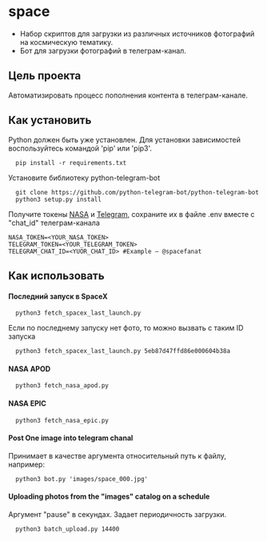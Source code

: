 # space
- Набор скриптов для загрузки из различных источников фотографий на космическую тематику.
- Бот для загрузки фотографий в телеграм-канал.

## Цель проекта
Автоматизировать процесс пополнения контента в телеграм-канале.

## Как установить
Python должен быть уже установлен.
Для установки зависимостей воспользуйтесь командой 'pip' или 'pip3'.

```
  pip install -r requirements.txt
```

Установите библиотеку python-telegram-bot

```
  git clone https://github.com/python-telegram-bot/python-telegram-bot
  python3 setup.py install
```

Получите токены [NASA](https://api.nasa.gov/) и [Telegram](https://way23.ru/%D1%80%D0%B5%D0%B3%D0%B8%D1%81%D1%82%D1%80%D0%B0%D1%86%D0%B8%D1%8F-%D0%B1%D0%BE%D1%82%D0%B0-%D0%B2-telegram.html), сохраните их в файле .env вместе с "chat_id" телеграм-канала



```
NASA_TOKEN=<YOUR_NASA_TOKEN>
TELEGRAM_TOKEN=<YOUR_TELEGRAM_TOKEN>
TELEGRAM_CHAT_ID=<YUOR_CHAT_ID> #Example – @spacefanat
```

## Как использовать

#### Последний запуск в SpaceX
```
  python3 fetch_spacex_last_launch.py
```

Если по последнему запуску нет фото, то можно вызвать с таким ID запуска
```
  python3 fetch_spacex_last_launch.py 5eb87d47ffd86e000604b38a
```

#### NASA APOD
```
  python3 fetch_nasa_apod.py
```

#### NASA EPIC
```
  python3 fetch_nasa_epic.py
```

#### Post One image into telegram chanal

Принимает в качестве аргумента относительный путь к файлу, например:
```
  python3 bot.py 'images/space_000.jpg'
```

#### Uploading photos from the "images" catalog on a schedule

Аргумент "pause" в секундах. Задает периодичность загрузки.
```
  python3 batch_upload.py 14400
```
